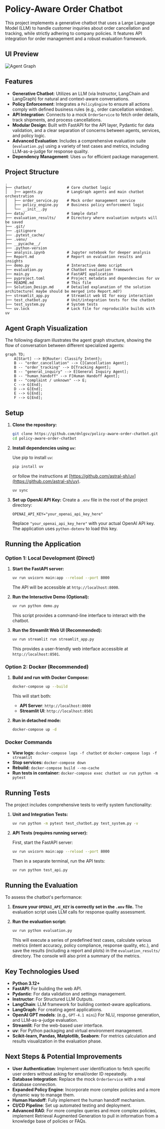 # Policy-Aware Order Chatbot

This project implements a generative chatbot that uses a Large Language Model (LLM) to handle customer inquiries about order cancellation and tracking, while strictly adhering to company policies. It features API integration for order management and a robust evaluation framework.

## UI Preview
![Agent Graph](data/images/user_interface_streamlit.png)

## Features

-   **Generative Chatbot**: Utilizes an LLM (via Instructor, LangChain and LangGraph) for natural and context-aware conversations.
-   **Policy Enforcement**: Integrates a `PolicyEngine` to ensure all actions comply with defined business rules (e.g., order cancellation window).
-   **API Integration**: Connects to a mock `OrderService` to fetch order details, track shipments, and process cancellations.
-   **Modular Design**: Built with FastAPI for the API layer, Pydantic for data validation, and a clear separation of concerns between agents, services, and policy logic.
-   **Advanced Evaluation**: Includes a comprehensive evaluation suite (`evaluation.py`) using a variety of test cases and metrics, including LLM-as-a-judge for response quality.
-   **Dependency Management**: Uses `uv` for efficient package management.

## Project Structure

```
.
├── chatbot/                # Core chatbot logic
│   ├── agents.py           # LangGraph agents and main chatbot orchestration
│   ├── order_service.py    # Mock order management service
│   ├── policy_engine.py    # Business policy enforcement logic
│   └── __init__.py
├── data/                   # Sample data?
├── evaluation_results/     # Directory where evaluation outputs will be saved
├── .git/
├── .gitignore
├── .pytest_cache/
├── .venv/
├── __pycache__/
├── .python-version
├── analysis.ipynb          # Jupyter notebook for deeper analysis
├── Report.md               # Report on evaluation results and insights
├── demo.py                 # Interactive demo script
├── evaluation.py           # Chatbot evaluation framework
├── main.py                 # FastAPI application
├── pyproject.toml          # Project metadata and dependencies for uv
├── README.md               # This file
├── Solution_Design.md      # Detailed explanation of the solution architecture( maybe should be merged into Report.md?)
├── streamlit_app.py        # Streamlit web UI for easy interaction
├── test_chatbot.py         # Unit/integration tests for the chatbot
├── test_system.py          # System tests
└── uv.lock                 # Lock file for reproducible builds with uv
```

## Agent Graph Visualization

The following diagram illustrates the agent graph structure, showing the flow of conversation between different specialized agents:

```mermaid
graph TD;
    A[Start] --> B{Router: Classify Intent};
    B -- "order_cancellation" --> C[Cancellation Agent];
    B -- "order_tracking" --> D[Tracking Agent];
    B -- "general_inquiry" --> E[General Inquiry Agent];
    B -- "human_handoff" --> F[Human Handoff Agent];
    B -- "complaint / unknown" --> E;
    C --> G[End];
    D --> G[End];
    E --> G[End];
    F --> G[End];
```

## Setup

1.  **Clone the repository:**
    ```bash
    git clone https://github.com/dnlgsv/policy-aware-order-chatbot.git
    cd policy-aware-order-chatbot
    ```

2.  **Install dependencies using `uv`:**

    Use pip to install `uv`:
    ```bash
    pip install uv
    ```
    or follow the instructions at [https://github.com/astral-sh/uv](https://github.com/astral-sh/uv).
    ```bash
    uv sync
    ```

3.  **Set up OpenAI API Key:**
    Create a `.env` file in the root of the project directory:
    ```
    OPENAI_API_KEY="your_openai_api_key_here"
    ```
    Replace `"your_openai_api_key_here"` with your actual OpenAI API key. The application uses `python-dotenv` to load this key.

## Running the Application

### Option 1: Local Development (Direct)

1.  **Start the FastAPI server:**
    ```bash
    uv run uvicorn main:app --reload --port 8000
    ```
    The API will be accessible at `http://localhost:8000`.

2.  **Run the Interactive Demo (Optional):**
    ```bash
    uv run python demo.py
    ```
    This script provides a command-line interface to interact with the chatbot.

3.  **Run the Streamlit Web UI (Recommended):**
    ```bash
    uv run streamlit run streamlit_app.py
    ```
    This provides a user-friendly web interface accessible at `http://localhost:8501`.

### Option 2: Docker (Recommended)

1.  **Build and run with Docker Compose:**
    ```bash
    docker-compose up --build
    ```
    This will start both:
    - **API Server**: `http://localhost:8000`
    - **Streamlit UI**: `http://localhost:8501`

2.  **Run in detached mode:**
    ```bash
    docker-compose up -d
    ```

### Docker Commands

- **View logs:** `docker-compose logs -f chatbot` or `docker-compose logs -f streamlit`
- **Stop services:** `docker-compose down`
- **Rebuild:** `docker-compose build --no-cache`
- **Run tests in container:** `docker-compose exec chatbot uv run python -m pytest`

## Running Tests

The project includes comprehensive tests to verify system functionality:

1.  **Unit and Integration Tests:**
    ```bash
    uv run python -m pytest test_chatbot.py test_system.py -v
    ```

2.  **API Tests (requires running server):**

    First, start the FastAPI server:
    ```bash
    uv run uvicorn main:app --reload --port 8000
    ```

    Then in a separate terminal, run the API tests:
    ```bash
    uv run python test_api.py
    ```

## Running the Evaluation

To assess the chatbot's performance:

1.  **Ensure your `OPENAI_API_KEY` is correctly set in the `.env` file.** The evaluation script uses LLM calls for response quality assessment.

2.  **Run the evaluation script:**
    ```bash
    uv run python evaluation.py
    ```
    This will execute a series of predefined test cases, calculate various metrics (intent accuracy, policy compliance, response quality, etc.), and save the results (including a report and plots) in the `evaluation_results/` directory. The console will also print a summary of the metrics.

## Key Technologies Used

-   **Python 3.12+**
-   **FastAPI**: For building the web API.
-   **Pydantic**: For data validation and settings management.
-   **Instructor**: For Structured LLM Outputs.
-   **LangChain**: LLM framework for building context-aware applications.
-   **LangGraph**: For creating agent applications.
-   **OpenAI GPT models**: (e.g., `GPT-4.1 mini`) For NLU, response generation, and LLM-as-a-judge evaluation.
-   **Streamlit**: For the web-based user interface.
-   **uv**: For Python packaging and virtual environment management.
-   **Scikit-learn, Pandas, Matplotlib, Seaborn**: For metrics calculation and results visualization in the evaluation phase.

## Next Steps & Potential Improvements

-   **User Authentication**: Implement user identification to fetch specific user orders without asking for email/order ID repeatedly.
-   **Database Integration**: Replace the mock `OrderService` with a real database connection.
-   **Expanded Policy Engine**: Incorporate more complex policies and a more dynamic way to manage them.
-   **Human Handoff**: Fully implement the human handoff mechanism.
-   **CI/CD Pipeline**: Set up automated testing and deployment.
-   **Advanced RAG**: For more complex queries and more complex policies, implement Retrieval Augmented Generation to pull in information from a knowledge base of policies or FAQs.
